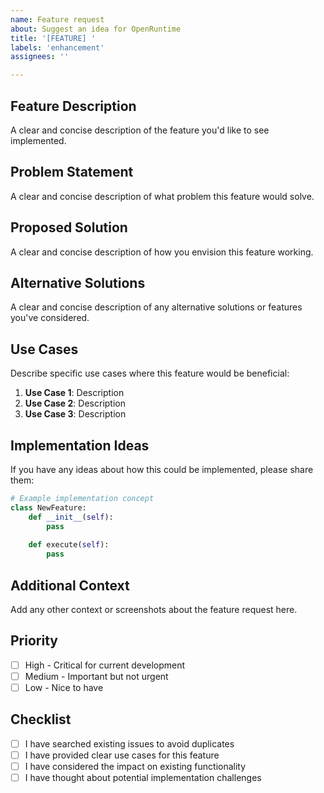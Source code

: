 ```yaml
---
name: Feature request
about: Suggest an idea for OpenRuntime
title: '[FEATURE] '
labels: 'enhancement'
assignees: ''

---
```


## Feature Description

A clear and concise description of the feature you'd like to see implemented.

## Problem Statement

A clear and concise description of what problem this feature would solve.

## Proposed Solution

A clear and concise description of how you envision this feature working.

## Alternative Solutions

A clear and concise description of any alternative solutions or features you've considered.

## Use Cases

Describe specific use cases where this feature would be beneficial:

1. **Use Case 1**: Description
2. **Use Case 2**: Description
3. **Use Case 3**: Description

## Implementation Ideas

If you have any ideas about how this could be implemented, please share them:

```python
# Example implementation concept
class NewFeature:
    def __init__(self):
        pass
    
    def execute(self):
        pass
```

## Additional Context

Add any other context or screenshots about the feature request here.

## Priority

- [ ] High - Critical for current development
- [ ] Medium - Important but not urgent
- [ ] Low - Nice to have

## Checklist

- [ ] I have searched existing issues to avoid duplicates
- [ ] I have provided clear use cases for this feature
- [ ] I have considered the impact on existing functionality
- [ ] I have thought about potential implementation challenges 